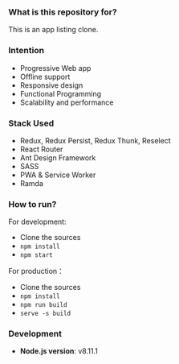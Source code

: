 ### What is this repository for? ###
This is an app listing clone.

### Intention ###
* Progressive Web app
* Offline support
* Responsive design
* Functional Programming
* Scalability and performance

### Stack Used ###
* Redux, Redux Persist, Redux Thunk, Reselect
* React Router
* Ant Design Framework
* SASS
* PWA & Service Worker
* Ramda

### How to run? ###
For development:

* Clone the sources
* `npm install`
* `npm start`

For production：

* Clone the sources
* `npm install`
* `npm run build`
* `serve -s build`


### Development ###
* **Node.js version**:
v8.11.1
